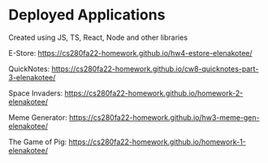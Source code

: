 # Deployed Applications 

Created using JS, TS, React, Node and other libraries

E-Store: https://cs280fa22-homework.github.io/hw4-estore-elenakotee/

QuickNotes: https://cs280fa22-homework.github.io/cw8-quicknotes-part-3-elenakotee/

Space Invaders: https://cs280fa22-homework.github.io/homework-2-elenakotee/

Meme Generator: https://cs280fa22-homework.github.io/hw3-meme-gen-elenakotee/

The Game of Pig: https://cs280fa22-homework.github.io/homework-1-elenakotee/
